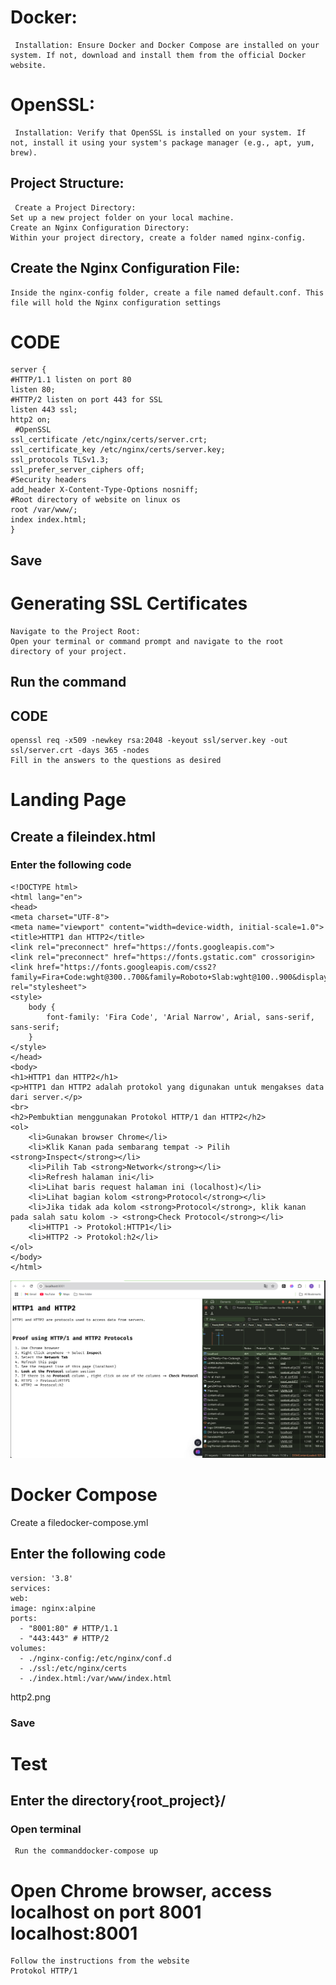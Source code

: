 # Docker:
     Installation: Ensure Docker and Docker Compose are installed on your system. If not, download and install them from the official Docker website.
# OpenSSL:
     Installation: Verify that OpenSSL is installed on your system. If not, install it using your system's package manager (e.g., apt, yum, brew).
## Project Structure:
     Create a Project Directory:
    Set up a new project folder on your local machine.
    Create an Nginx Configuration Directory:
    Within your project directory, create a folder named nginx-config.
## Create the Nginx Configuration File:
    Inside the nginx-config folder, create a file named default.conf. This file will hold the Nginx configuration settings
# CODE
    server {
    #HTTP/1.1 listen on port 80
    listen 80;
    #HTTP/2 listen on port 443 for SSL
    listen 443 ssl;
    http2 on;
     #OpenSSL
    ssl_certificate /etc/nginx/certs/server.crt;
    ssl_certificate_key /etc/nginx/certs/server.key;
    ssl_protocols TLSv1.3;
    ssl_prefer_server_ciphers off;
    #Security headers
    add_header X-Content-Type-Options nosniff;
    #Root directory of website on linux os
    root /var/www/;
    index index.html;
    }
## Save
# Generating SSL Certificates
    Navigate to the Project Root:
    Open your terminal or command prompt and navigate to the root directory of your project.
## Run the command
  ## CODE
    openssl req -x509 -newkey rsa:2048 -keyout ssl/server.key -out ssl/server.crt -days 365 -nodes
    Fill in the answers to the questions as desired
# Landing Page
## Create a fileindex.html
### Enter the following code
    <!DOCTYPE html>
    <html lang="en">
    <head>
    <meta charset="UTF-8">
    <meta name="viewport" content="width=device-width, initial-scale=1.0">
    <title>HTTP1 dan HTTP2</title>
    <link rel="preconnect" href="https://fonts.googleapis.com">
    <link rel="preconnect" href="https://fonts.gstatic.com" crossorigin>
    <link href="https://fonts.googleapis.com/css2?family=Fira+Code:wght@300..700&family=Roboto+Slab:wght@100..900&display=swap" rel="stylesheet">
    <style>
        body {
            font-family: 'Fira Code', 'Arial Narrow', Arial, sans-serif, sans-serif;
        }
    </style>
    </head>
    <body>
    <h1>HTTP1 dan HTTP2</h1>
    <p>HTTP1 dan HTTP2 adalah protokol yang digunakan untuk mengakses data dari server.</p>
    <br>
    <h2>Pembuktian menggunakan Protokol HTTP/1 dan HTTP2</h2>
    <ol>
        <li>Gunakan browser Chrome</li>
        <li>Klik Kanan pada sembarang tempat -> Pilih <strong>Inspect</strong></li>
        <li>Pilih Tab <strong>Network</strong></li>
        <li>Refresh halaman ini</li>
        <li>Lihat baris request halaman ini (localhost)</li>
        <li>Lihat bagian kolom <strong>Protocol</strong></li>
        <li>Jika tidak ada kolom <strong>Protocol</strong>, klik kanan pada salah satu kolom -> <strong>Check Protocol</strong></li>
        <li>HTTP1 -> Protokol:HTTP1</li>
        <li>HTTP2 -> Protokol:h2</li>
    </ol>
    </body>
    </html>
![http1.png](http1.png)
# Docker Compose
Create a filedocker-compose.yml
## Enter the following code
    version: '3.8'
    services:
    web:
    image: nginx:alpine
    ports:
      - "8001:80" # HTTP/1.1
      - "443:443" # HTTP/2
    volumes:
      - ./nginx-config:/etc/nginx/conf.d
      - ./ssl:/etc/nginx/certs
      - ./index.html:/var/www/index.html
http2.png
### Save
# Test
## Enter the directory{root_project}/
### Open terminal
     Run the commanddocker-compose up
# Open Chrome browser, access localhost on port 8001 localhost:8001
    Follow the instructions from the website
    Protokol HTTP/1

